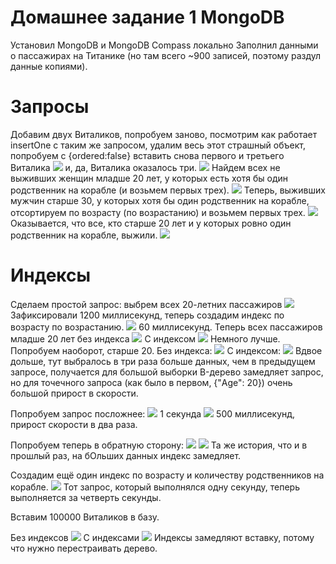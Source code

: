 # Домашнее задание 1 MongoDB
Установил MongoDB и MongoDB Compass локально
Заполнил данными о пассажирах на Титанике (но там всего ~900 записей, поэтому раздул данные копиями).
# Запросы
Добавим двух Виталиков, попробуем заново, посмотрим как работает insertOne с таким же запросом, удалим весь этот страшный объект, попробуем с {ordered:false} вставить снова первого и третьего Виталика
![](https://github.com/cry20011/mongodb_hw/raw/main/screens/screen1.png)
и, да, Виталика оказалось три.
![](https://github.com/cry20011/mongodb_hw/raw/main/screens/screen2.png)
Найдем всех не выживших женщин младше 20 лет, у которых есть хотя бы один родственник на корабле (и возьмем первых трех).
![](https://github.com/cry20011/mongodb_hw/raw/main/screens/screen3.png)
Теперь, выживших мужчин старше 30, у которых хотя бы один родственник на корабле, отсортируем по возрасту (по возрастанию) и возьмем первых трех.
![](https://github.com/cry20011/mongodb_hw/raw/main/screens/screen4.png)
Оказывается, что все, кто старше 20 лет и у которых ровно один родственник на корабле, выжили.
![](https://github.com/cry20011/mongodb_hw/raw/main/screens/screen5.png)
# Индексы
Сделаем простой запрос: выбрем всех 20-летних пассажиров
![](https://github.com/cry20011/mongodb_hw/raw/main/screens/screen6.png)
Зафиксировали 1200 миллисекунд, теперь создадим индекс по возрасту по возрастанию.
![](https://github.com/cry20011/mongodb_hw/raw/main/screens/screen7.png)
60 миллисекунд.
Теперь всех пассажиров младше 20 лет без индекса
![](https://github.com/cry20011/mongodb_hw/raw/main/screens/screen8.png)
С индексом
![](https://github.com/cry20011/mongodb_hw/raw/main/screens/screen9.png)
Немного лучше. Попробуем наоборот, старше 20. Без индекса:
![](https://github.com/cry20011/mongodb_hw/raw/main/screens/screen10.png)
С индексом:
![](https://github.com/cry20011/mongodb_hw/raw/main/screens/screen11.png)
Вдвое дольше, тут выбралось в три раза больше данных, чем в предыдущем запросе, получается для большой выборки B-дерево замедляет запрос, но для точечного запроса (как было в первом, {"Age": 20}) очень большой прирост в скорости.

Попробуем запрос посложнее:
![](https://github.com/cry20011/mongodb_hw/raw/main/screens/screen12.png)
1 секунда
![](https://github.com/cry20011/mongodb_hw/raw/main/screens/screen13.png)
500 миллисекунд, прирост скорости в два раза.

Попробуем теперь в обратную сторону:
![](https://github.com/cry20011/mongodb_hw/raw/main/screens/screen15.png)
![](https://github.com/cry20011/mongodb_hw/raw/main/screens/screen16.png)
Та же история, что и в прошлый раз, на бОльших данных индекс замедляет.

Создадим ещё один индекс по возрасту и количеству родственников на корабле.
![](https://github.com/cry20011/mongodb_hw/raw/main/screens/screen17.png)
Тот запрос, который выполнялся одну секунду, теперь выполняется за четверть секунды.

Вставим 100000 Виталиков в базу.

Без индексов
![](https://github.com/cry20011/mongodb_hw/raw/main/screens/screen18.png)
С индексами
![](https://github.com/cry20011/mongodb_hw/raw/main/screens/screen19.png)
Индексы замедляют вставку, потому что нужно перестраивать дерево.
